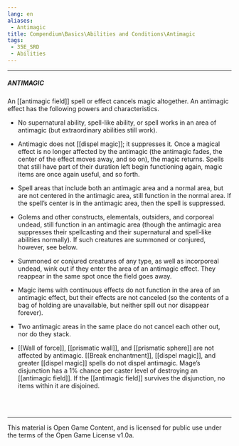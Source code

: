 ```yaml
---
lang: en
aliases:
 - Antimagic
title: Compendium\Basics\Abilities and Conditions\Antimagic
tags: 
 - 35E_SRD
 - Abilities
---
```


---
##### ANTIMAGIC

An [[antimagic field]] spell or effect cancels magic altogether. An antimagic effect has the following powers and characteristics.

- No supernatural ability, spell-like ability, or spell works in an area of antimagic (but extraordinary abilities still work).
    
- Antimagic does not [[dispel magic]]; it suppresses it. Once a magical effect is no longer affected by the antimagic (the antimagic fades, the center of the effect moves away, and so on), the magic returns. Spells that still have part of their duration left begin functioning again, magic items are once again useful, and so forth.
    
- Spell areas that include both an antimagic area and a normal area, but are not centered in the antimagic area, still function in the normal area. If the spell’s center is in the antimagic area, then the spell is suppressed.
    
- Golems and other constructs, elementals, outsiders, and corporeal undead, still function in an antimagic area (though the antimagic area suppresses their spellcasting and their supernatural and spell-like abilities normally). If such creatures are summoned or conjured, however, see below.
    
- Summoned or conjured creatures of any type, as well as incorporeal undead, wink out if they enter the area of an antimagic effect. They reappear in the same spot once the field goes away.
    
- Magic items with continuous effects do not function in the area of an antimagic effect, but their effects are not canceled (so the contents of a bag of holding are unavailable, but neither spill out nor disappear forever).
    
- Two antimagic areas in the same place do not cancel each other out, nor do they stack.
    
- [[Wall of force]], [[prismatic wall]], and [[prismatic sphere]] are not affected by antimagic. [[Break enchantment]], [[dispel magic]], and greater [[dispel magic]] spells do not dispel antimagic. Mage’s disjunction has a 1% chance per caster level of destroying an [[antimagic field]]. If the [[antimagic field]] survives the disjunction, no items within it are disjoined.


<br><br>

---

This material is Open Game Content, and is licensed for public use under the terms of the Open Game License v1.0a.
